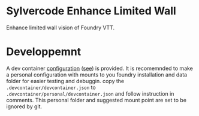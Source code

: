 # Sylvercode Enhance Limited Wall

Enhance limited wall vision of Foundry VTT.

# Developpemnt

A dev container [configuration](.devcontainer/devcontainer.json) ([see][1]) is provided. It is recomemnded to make a personal configuration with mounts to you foundry installation and data folder for easier testing and debuggin. copy the `.devcontainer/devcontainer.json` to `.devcontainer/personal/devcontainer.json` and follow instruction in comments. This personal folder and suggested mount point are set to be ignored by git.

[1]: https://code.visualstudio.com/docs/devcontainers/containers
